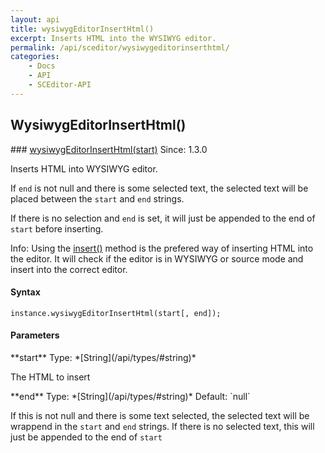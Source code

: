 ```yaml
---
layout: api
title: wysiwygEditorInsertHtml()
excerpt: Inserts HTML into the WYSIWYG editor.
permalink: /api/sceditor/wysiwygeditorinserthtml/
categories:
    - Docs
    - API
    - SCEditor-API
---
```

## WysiwygEditorInsertHtml()

<article class="api method" markdown="1">
### <a id="wysiwygEditorInsertHtml" href="#wysiwygEditorInsertHtml">wysiwygEditorInsertHtml(start)</a> <span class="since">Since: 1.3.0</span>

Inserts HTML into WYSIWYG editor.

If `end` is not null and there is some selected text, the selected text will be placed between the `start` and `end` strings.

If there is no selection and `end` is set, it will just be appended to the end of `start` before inserting.

<span class="label label-info">Info:</span> Using the [insert()](/api/sceditor/val/) method is the prefered way of inserting HTML into the editor. It will check if the editor is in WYSIWYG or source mode and insert into the correct editor.


#### Syntax

    instance.wysiwygEditorInsertHtml(start[, end]);

#### Parameters

<div class="parameters">
<div class="parameter" markdown="1">
**start**  
Type: *[String](/api/types/#string)*

The HTML to insert
</div>

<div class="parameter" markdown="1">
**end**  
Type: *[String](/api/types/#string)*  
Default: `null`

If this is not null and there is some text selected, the selected text will be wrappend in the `start` and `end` strings. If there is no selected text, this will just be appended to the end of `start`
</div>
</div>
</article>

